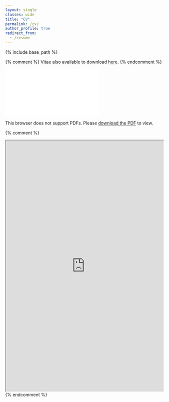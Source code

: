 ```yaml
---
layout: single
classes: wide
title: "CV"
permalink: /cv/
author_profile: true
redirect_from:
  - /resume
---
```


{% include base_path %}

{% comment %} 
Vitae also available to download [here](../files/kaihang_cv.pdf).
{% endcomment %} 

<object data="../files/kaihang_cv.pdf" type="application/pdf" width="700px" height="700px">
    <embed src="../files/kaihang_cv.pdf">
        <p>This browser does not support PDFs. Please <a href="../files/kaihang_cv.pdf">download the PDF</a> to view.</p>
    </embed>
</object>

{% comment %}
<iframe src="https://drive.google.com/file/d/1vy2N4tZ2FWh9QIVmxPOhOx_r5vuRb-yI/preview" width="100%" height = "800"></iframe>
{% endcomment %}